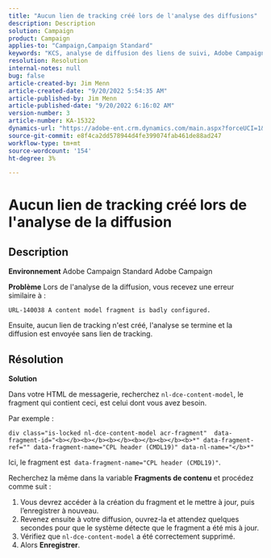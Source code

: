 ```yaml
---
title: "Aucun lien de tracking créé lors de l'analyse des diffusions"
description: Description
solution: Campaign
product: Campaign
applies-to: "Campaign,Campaign Standard"
keywords: "KCS, analyse de diffusion des liens de suivi, Adobe Campaign Standard, Adobe Campaign, erreur, HTML, fragment"
resolution: Resolution
internal-notes: null
bug: false
article-created-by: Jim Menn
article-created-date: "9/20/2022 5:54:35 AM"
article-published-by: Jim Menn
article-published-date: "9/20/2022 6:16:02 AM"
version-number: 3
article-number: KA-15322
dynamics-url: "https://adobe-ent.crm.dynamics.com/main.aspx?forceUCI=1&pagetype=entityrecord&etn=knowledgearticle&id=61d287ae-a838-ed11-9db1-0022480866ad"
source-git-commit: e8f4ca2dd578944d4fe399074fab461de88ad247
workflow-type: tm+mt
source-wordcount: '154'
ht-degree: 3%

---
```


# Aucun lien de tracking créé lors de l&#39;analyse de la diffusion

## Description


<b>Environnement</b>
Adobe Campaign Standard Adobe Campaign

<b>Problème</b>
Lors de l&#39;analyse de la diffusion, vous recevez une erreur similaire à :


```
URL-140038 A content model fragment is badly configured.
```


Ensuite, aucun lien de tracking n&#39;est créé, l&#39;analyse se termine et la diffusion est envoyée sans lien de tracking.


## Résolution


<b>Solution</b>

Dans votre HTML de messagerie, recherchez `nl-dce-content-model`, le fragment qui contient ceci, est celui dont vous avez besoin.

Par exemple :


```
div class="is-locked nl-dce-content-model acr-fragment"  data-fragment-id="<b></b><b></b><b></b><b></b><b></b><b>*" data-fragment-ref="" data-fragment-name="CPL header (CMDL19)" data-nl-name="</b>*"
```


Ici, le fragment est  `data-fragment-name="CPL header (CMDL19)"`.

Recherchez la même dans la variable <b>Fragments de contenu</b> et procédez comme suit :

1. Vous devrez accéder à la création du fragment et le mettre à jour, puis l’enregistrer à nouveau.
2. Revenez ensuite à votre diffusion, ouvrez-la et attendez quelques secondes pour que le système détecte que le fragment a été mis à jour.
3. Vérifiez que `nl-dce-content-model` a été correctement supprimé.
4. Alors <b>Enregistrer</b>.

